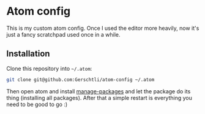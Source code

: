 # Atom config

This is my custom atom config. Once I used the editor more heavily, now it's just a fancy scratchpad used once in a
while.

## Installation

Clone this repository into `~/.atom`:

```sh
git clone git@github.com:Gerschtli/atom-config ~/.atom
```

Then open atom and install [manage-packages](https://atom.io/packages/manage-packages) and let the package do its thing
(installing all packages). After that a simple restart is everything you need to be good to go :)
